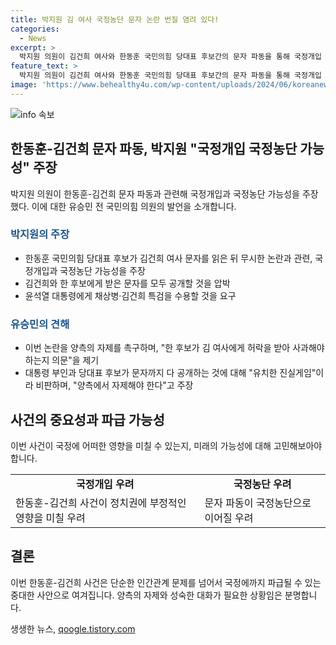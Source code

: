 ```yaml
---
title: 박지원 김 여사 국정농단 문자 논란 번질 염려 있다!
categories:
  - News
excerpt: >
  박지원 의원이 김건희 여사와 한동훈 국민의힘 당대표 후보간의 문자 파동을 통해 국정개입 우려를 제기했다. 국정농단 가능성을 언급하며 김 여사와 한 후보에게 주고받은 문자를 모두 공개하라고 압박했고, 유승민 전 의원은 이에 대해 양측의 자제를 촉구했다. 이를 유치한 진실게임이라 비판하며 정치적 자제를 촉구했다.
feature_text: >
  박지원 의원이 김건희 여사와 한동훈 국민의힘 당대표 후보간의 문자 파동을 통해 국정개입 우려를 제기했다. 국정농단 가능성을 언급하며 김 여사와 한 후보에게 주고받은 문자를 모두 공개하라고 압박했고, 유승민 전 의원은 이에 대해 양측의 자제를 촉구했다. 이를 유치한 진실게임이라 비판하며 정치적 자제를 촉구했다.
image: 'https://www.behealthy4u.com/wp-content/uploads/2024/06/koreanews.jpg'
---
```


<p><img src="https://www.behealthy4u.com/wp-content/uploads/2024/06/koreanews.jpg" alt="info 속보" /></p>

<h2 data-ke-size="size26">한동훈-김건희 문자 파동, 박지원 "국정개입 국정농단 가능성" 주장</h2>

<p data-ke-size="size16">박지원 의원이 한동훈-김건희 문자 파동과 관련해 국정개입과 국정농단 가능성을 주장했다. 이에 대한 유승민 전 국민의힘 의원의 발언을 소개합니다.</p>

<h3><b><span style="color: #1a5490;">박지원의 주장</span></b></h3>

<ul>
  <li>한동훈 국민의힘 당대표 후보가 김건희 여사 문자를 읽은 뒤 무시한 논란과 관련, 국정개입과 국정농단 가능성을 주장</li>
  <li>김건희와 한 후보에게 받은 문자를 모두 공개할 것을 압박</li>
  <li>윤석열 대통령에게 채상병·김건희 특검을 수용할 것을 요구</li>
</ul>

<h3><b><span style="color: #1a5490;">유승민의 견해</span></b></h3>

<ul>
  <li>이번 논란을 양측의 자제를 촉구하며, "한 후보가 김 여사에게 허락을 받아 사과해야 하는지 의문"을 제기</li>
  <li>대통령 부인과 당대표 후보가 문자까지 다 공개하는 것에 대해 "유치한 진실게임"이라 비판하며, "양측에서 자제해야 한다"고 주장</li>
</ul>

<h2 data-ke-size="size26">사건의 중요성과 파급 가능성</h2>

<p data-ke-size="size16">이번 사건이 국정에 어떠한 영향을 미칠 수 있는지, 미래의 가능성에 대해 고민해보아야 합니다.</p>

<table>
  <tr>
    <td style="text-align: center; height: 17px;"><b>국정개입 우려</b></td>
    <td style="text-align: center; height: 17px;"><b>국정농단 우려</b></td>
  </tr>
  <tr>
    <td style="text-align: left;">한동훈-김건희 사건이 정치권에 부정적인 영향을 미칠 우려</td>
    <td style="text-align: left;">문자 파동이 국정농단으로 이어질 우려</td>
  </tr>
</table>

<h2 data-ke-size="size26">결론</h2>

<p data-ke-size="size16">이번 한동훈-김건희 사건은 단순한 인간관계 문제를 넘어서 국정에까지 파급될 수 있는 중대한 사안으로 여겨집니다. 양측의 자제와 성숙한 대화가 필요한 상황임은 분명합니다.</p>
생생한 뉴스, <a href="https://qoogle.tistory.com" rel="dofollow">qoogle.tistory.com</a>


